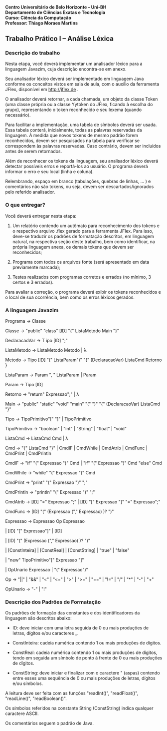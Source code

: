 #### Centro Universitário de Belo Horizonte – Uni-BH <br /> Departamento de Ciências Exatas e Tecnologia <br /> Curso: Ciência da Computação <br /> Professor: Thiago Moraes Martins

## Trabalho Prático I – Análise Léxica

### Descrição do trabalho

Nesta etapa, você deverá implementar um analisador léxico para a linguagem Javazim, cuja descrição encontra-se em anexo.

Seu analisador léxico deverá ser implementado em linguagem Java conforme os conceitos vistos em sala de aula, com o auxílio da ferramenta JFlex, disponível em http://jflex.de .

O analisador deverá retornar, a cada chamada, um objeto da classe Token (uma classe própria ou a classe Yytoken do JFlex, ficando à escolha do grupo), representando o token reconhecido e seu lexema (quando necessário).

Para facilitar a implementação, uma tabela de símbolos deverá ser usada. Essa tabela conterá, inicialmente, todas as palavras reservadas da linguagem. À medida que novos tokens de mesmo padrão forem reconhecidos, devem ser pesquisados na tabela para verificar se correspondem às palavras reservadas. Caso contrário, devem ser incluídos antes de serem retornados.

Além de reconhecer os tokens da linguagem, seu analisador léxico deverá detectar possíveis erros e reportá-los ao usuário. O programa deverá informar o erro e seu local (linha e coluna).

Relembrando, espaço em branco (tabulações, quebras de linhas, ... ) e comentários não são tokens, ou seja, devem ser descartados/ignorados pelo referido analisador.

### O que entregar?

Você deverá entregar nesta etapa:

1. Um relatório contendo um autômato para reconhecimento dos tokens e o respectivo arquivo .flex gerado para a ferramenta JFlex. Para isso, deve-se traduzir os padrões de formatação descritos, em linguagem natural, na respectiva seção deste trabalho, bem como identificar, na própria linguagem anexa, os demais tokens que devem ser reconhecidos;

2. Programa com todos os arquivos fonte (será apresentado em data previamente marcada);

3. Testes realizados com programas corretos e errados (no mínimo, 3 certos e 3 errados).

Para avaliar a correção, o programa deverá exibir os tokens reconhecidos e o local de sua ocorrência, bem como os erros léxicos gerados.

### A linguagem Javazim

Programa → Classe <EOF>

Classe → "public" "class" [ID] "{" ListaMetodo Main "}"

DeclaracaoVar → T ipo [ID] ";"

ListaMetodo → ListaMetodo Metodo | λ

Metodo → Tipo [ID] "(" ListaParam")" "{" (DeclaracaoVar) ListaCmd Retorno }

ListaParam → Param ", " ListaParam | Param

Param → Tipo [ID]

Retorno → "return" Expressao";" | λ

Main → "public" "static" "void" "main" "(" ")" "{" (DeclaracaoVar) ListaCmd "}"

Tipo → TipoPrimitivo"[" "]" | TipoPrimitivo

TipoPrimitivo → "boolean" | "int" | "String" | "float" | "void"

ListaCmd → ListaCmd Cmd | λ

Cmd → "{" ListaCmd "}" | CmdIF | CmdWhile | CmdAtrib | CmdFunc | CmdPrint | CmdPrintln

CmdIF → "if" "(" Expressao ")" Cmd | "if" "(" Expressao ")" Cmd "else" Cmd

CmdWhile → "while" "(" Expressao ")" Cmd

CmdPrint → "print" "(" Expressao ")" ";"

CmdPrintln → "println" "(" Expressao ")" ";"

CmdAtrib → [ID] "=" Expressao ";" | [ID] "[" Expressao "]" "=" Expressao";"

CmdFunc → [ID] "(" (Expressao ("," Expressao) )? ")"

Expressao → Expressao Op Expressao

| [ID] "[" Expressao"]" | [ID]

| [ID] "(" (Expressao ("," Expressao) )? ")"

| [ConstInteira] | [ConstReal] | [ConstString] | "true" | "false"

| "new" TipoPrimitivo"[" Expressao "]"

| OpUnario Expressao | "(" Expressao")"

Op → "||" | "&&" | "<" | "<=" | ">" | ">=" | "==" | "!=" | "/" | "*" | "-" | "+"

OpUnario → "-" | "!"

### Descrição dos Padrões de Formatação

Os padrões de formação das constantes e dos identificadores da linguagem são descritos abaixo:

- ID: deve iniciar com uma letra seguida de 0 ou mais produções de letras, dígitos e/ou caracteres _.

- ConstInteira: cadeia numérica contendo 1 ou mais produções de dígitos.

- ConstReal: cadeia numérica contendo 1 ou mais produções de dígitos, tendo em seguida um símbolo de ponto à frente de 0 ou mais produções de dígitos.

- ConstString: deve iniciar e finalizar com o caractere " (aspas) contendo entre esses uma sequência de 0 ou mais produções de letras, dígitos e/ou símbolos.

A leitura deve ser feita com as funções "readInt()", "readFloat()", "readLine()", "readBoolean()".

Os símbolos referidos na constante String (ConstString) indica qualquer caractere ASCII.

Os comentários seguem o padrão de Java.
